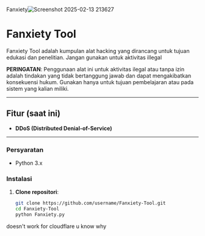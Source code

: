 Fanxiety![Screenshot 2025-02-13 213627](https://github.com/user-attachments/assets/4773e96b-d0f3-448e-9aa0-e4fd5bd4c9f4)



# Fanxiety Tool  

Fanxiety Tool adalah kumpulan alat hacking yang dirancang untuk tujuan edukasi dan penelitian. Jangan gunakan untuk aktivitas illegal

**PERINGATAN**: Penggunaan alat ini untuk aktivitas ilegal atau tanpa izin adalah tindakan yang tidak bertanggung jawab dan dapat mengakibatkan konsekuensi hukum. Gunakan hanya untuk tujuan pembelajaran atau pada sistem yang kalian miliki.  

---

## Fitur (saat ini)
- **DDoS (Distributed Denial-of-Service)**

---

### Persyaratan  
- Python 3.x 

### Instalasi 
1. **Clone repositori**:  
   ```bash
   git clone https://github.com/username/Fanxiety-Tool.git
   cd Fanxiety-Tool
   python Fanxiety.py
doesn't work for cloudflare u know why
